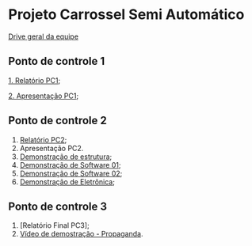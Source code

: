 # **Projeto Carrossel Semi Automático**

[Drive geral da equipe](https://drive.google.com/drive/folders/1SNzbrYYBcQJrZGgxJxeI2e0fg5UQKnC_?usp=sharing)

## Ponto de controle 1
[1. Relatório PC1](https://drive.google.com/drive/folders/1hcpzQCm93AO7XTOLD8e5XXKUiBjrhxar?usp=sharing);  

[2. Apresentação PC1](https://docs.google.com/presentation/d/16xRmVxxraC2DeXF5xHp9jdMfvjBRyqOAw6xtU3RuEFE/edit?usp=sharing);  


## Ponto de controle 2
1. [Relatório PC2](https://drive.google.com/file/d/1sueSJVPJKFlStj-roTH5Uu3DRc-gKoQc/view?usp=sharing);  
3. Apresentação PC2.
4. [Demonstração de estrutura](https://www.youtube.com/watch?v=xxj_gp6b1Ss);  
5. [Demonstração de Software 01](https://www.youtube.com/watch?v=y3_EY3GomqQ);  
6. [Demonstração de Software 02](https://www.youtube.com/watch?v=681mqDAlAaw);
7. [Demonstração de Eletrônica](https://youtu.be/J21rQBZoXao);  

## Ponto de controle 3
1. [Relatório Final PC3];
2. [Vídeo de demostração - Propaganda](https://youtu.be/iOXpmU6W7Fg).

 

